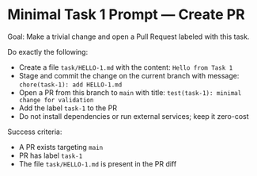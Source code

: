 # Minimal Task 1 Prompt — Create PR

Goal: Make a trivial change and open a Pull Request labeled with this task.

Do exactly the following:
- Create a file `task/HELLO-1.md` with the content: `Hello from Task 1`
- Stage and commit the change on the current branch with message: `chore(task-1): add HELLO-1.md`
- Open a PR from this branch to `main` with title: `test(task-1): minimal change for validation`
- Add the label `task-1` to the PR
- Do not install dependencies or run external services; keep it zero-cost

Success criteria:
- A PR exists targeting `main`
- PR has label `task-1`
- The file `task/HELLO-1.md` is present in the PR diff

